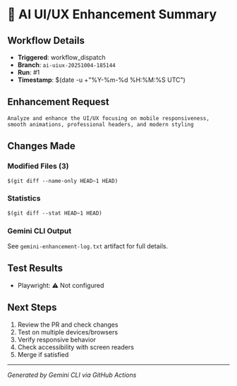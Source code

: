 # 🎨 AI UI/UX Enhancement Summary

## Workflow Details
- **Triggered**: workflow_dispatch
- **Branch**: `ai-uiux-20251004-185144`
- **Run**: #1
- **Timestamp**: $(date -u +"%Y-%m-%d %H:%M:%S UTC")

## Enhancement Request
```
Analyze and enhance the UI/UX focusing on mobile responsiveness, smooth animations, professional headers, and modern styling
```

## Changes Made

### Modified Files (3)
```
$(git diff --name-only HEAD~1 HEAD)
```

### Statistics
```
$(git diff --stat HEAD~1 HEAD)
```

### Gemini CLI Output
See `gemini-enhancement-log.txt` artifact for full details.

## Test Results
- Playwright: ⚠️ Not configured

## Next Steps
1. Review the PR and check changes
2. Test on multiple devices/browsers
3. Verify responsive behavior
4. Check accessibility with screen readers
5. Merge if satisfied

---
*Generated by Gemini CLI via GitHub Actions*
